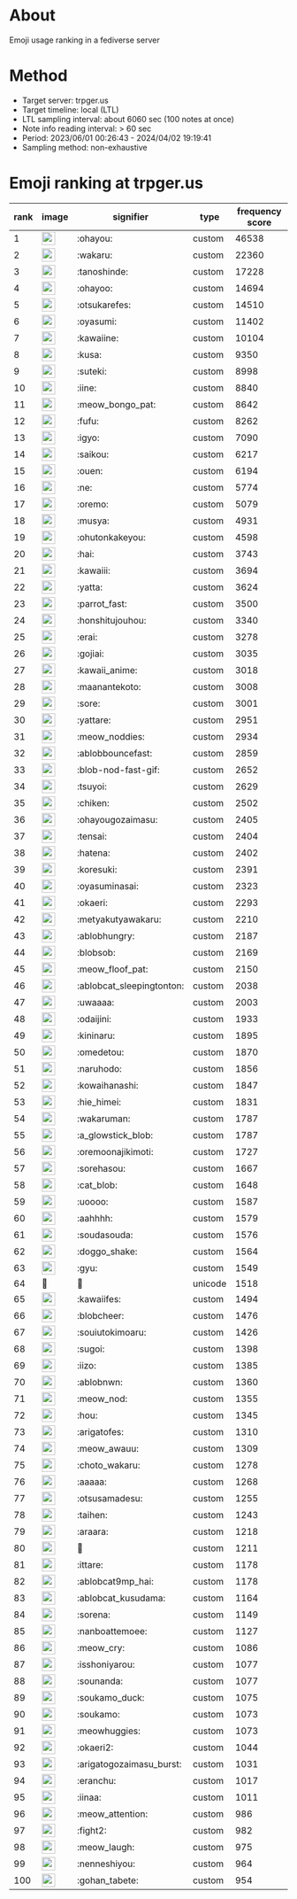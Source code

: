 # About
Emoji usage ranking in a fediverse server

# Method
- Target server: trpger.us
- Target timeline: local (LTL)
- LTL sampling interval: about 6060 sec (100 notes at once)
- Note info reading interval: > 60 sec
- Period: 2023/06/01 00:26:43 - 2024/04/02 19:19:41 
- Sampling method: non-exhaustive

# Emoji ranking at trpger.us

|rank|image|signifier|type|frequency score|
|----|----|----|----|----|
|1|<img height="24" src="https://trpger.us/emoji/ohayou.webp">|:ohayou:|custom|46538|
|2|<img height="24" src="https://trpger.us/emoji/wakaru.webp">|:wakaru:|custom|22360|
|3|<img height="24" src="https://trpger.us/emoji/tanoshinde.webp">|:tanoshinde:|custom|17228|
|4|<img height="24" src="https://trpger.us/emoji/ohayoo.webp">|:ohayoo:|custom|14694|
|5|<img height="24" src="https://trpger.us/emoji/otsukarefes.webp">|:otsukarefes:|custom|14510|
|6|<img height="24" src="https://trpger.us/emoji/oyasumi.webp">|:oyasumi:|custom|11402|
|7|<img height="24" src="https://trpger.us/emoji/kawaiine.webp">|:kawaiine:|custom|10104|
|8|<img height="24" src="https://trpger.us/emoji/kusa.webp">|:kusa:|custom|9350|
|9|<img height="24" src="https://trpger.us/emoji/suteki.webp">|:suteki:|custom|8998|
|10|<img height="24" src="https://trpger.us/emoji/iine.webp">|:iine:|custom|8840|
|11|<img height="24" src="https://trpger.us/emoji/meow_bongo_pat.webp">|:meow_bongo_pat:|custom|8642|
|12|<img height="24" src="https://trpger.us/emoji/fufu.webp">|:fufu:|custom|8262|
|13|<img height="24" src="https://trpger.us/emoji/igyo.webp">|:igyo:|custom|7090|
|14|<img height="24" src="https://trpger.us/emoji/saikou.webp">|:saikou:|custom|6217|
|15|<img height="24" src="https://trpger.us/emoji/ouen.webp">|:ouen:|custom|6194|
|16|<img height="24" src="https://trpger.us/emoji/ne.webp">|:ne:|custom|5774|
|17|<img height="24" src="https://trpger.us/emoji/oremo.webp">|:oremo:|custom|5079|
|18|<img height="24" src="https://trpger.us/emoji/musya.webp">|:musya:|custom|4931|
|19|<img height="24" src="https://trpger.us/emoji/ohutonkakeyou.webp">|:ohutonkakeyou:|custom|4598|
|20|<img height="24" src="https://trpger.us/emoji/hai.webp">|:hai:|custom|3743|
|21|<img height="24" src="https://trpger.us/emoji/kawaiii.webp">|:kawaiii:|custom|3694|
|22|<img height="24" src="https://trpger.us/emoji/yatta.webp">|:yatta:|custom|3624|
|23|<img height="24" src="https://trpger.us/emoji/parrot_fast.webp">|:parrot_fast:|custom|3500|
|24|<img height="24" src="https://trpger.us/emoji/honshitujouhou.webp">|:honshitujouhou:|custom|3340|
|25|<img height="24" src="https://trpger.us/emoji/erai.webp">|:erai:|custom|3278|
|26|<img height="24" src="https://trpger.us/emoji/gojiai.webp">|:gojiai:|custom|3035|
|27|<img height="24" src="https://trpger.us/emoji/kawaii_anime.webp">|:kawaii_anime:|custom|3018|
|28|<img height="24" src="https://trpger.us/emoji/maanantekoto.webp">|:maanantekoto:|custom|3008|
|29|<img height="24" src="https://trpger.us/emoji/sore.webp">|:sore:|custom|3001|
|30|<img height="24" src="https://trpger.us/emoji/yattare.webp">|:yattare:|custom|2951|
|31|<img height="24" src="https://trpger.us/emoji/meow_noddies.webp">|:meow_noddies:|custom|2934|
|32|<img height="24" src="https://trpger.us/emoji/ablobbouncefast.webp">|:ablobbouncefast:|custom|2859|
|33|<img height="24" src="https://trpger.us/emoji/blob-nod-fast-gif.webp">|:blob-nod-fast-gif:|custom|2652|
|34|<img height="24" src="https://trpger.us/emoji/tsuyoi.webp">|:tsuyoi:|custom|2629|
|35|<img height="24" src="https://trpger.us/emoji/chiken.webp">|:chiken:|custom|2502|
|36|<img height="24" src="https://trpger.us/emoji/ohayougozaimasu.webp">|:ohayougozaimasu:|custom|2405|
|37|<img height="24" src="https://trpger.us/emoji/tensai.webp">|:tensai:|custom|2404|
|38|<img height="24" src="https://trpger.us/emoji/hatena.webp">|:hatena:|custom|2402|
|39|<img height="24" src="https://trpger.us/emoji/koresuki.webp">|:koresuki:|custom|2391|
|40|<img height="24" src="https://trpger.us/emoji/oyasuminasai.webp">|:oyasuminasai:|custom|2323|
|41|<img height="24" src="https://trpger.us/emoji/okaeri.webp">|:okaeri:|custom|2293|
|42|<img height="24" src="https://trpger.us/emoji/metyakutyawakaru.webp">|:metyakutyawakaru:|custom|2210|
|43|<img height="24" src="https://trpger.us/emoji/ablobhungry.webp">|:ablobhungry:|custom|2187|
|44|<img height="24" src="https://trpger.us/emoji/blobsob.webp">|:blobsob:|custom|2169|
|45|<img height="24" src="https://trpger.us/emoji/meow_floof_pat.webp">|:meow_floof_pat:|custom|2150|
|46|<img height="24" src="https://trpger.us/emoji/ablobcat_sleepingtonton.webp">|:ablobcat_sleepingtonton:|custom|2038|
|47|<img height="24" src="https://trpger.us/emoji/uwaaaa.webp">|:uwaaaa:|custom|2003|
|48|<img height="24" src="https://trpger.us/emoji/odaijini.webp">|:odaijini:|custom|1933|
|49|<img height="24" src="https://trpger.us/emoji/kininaru.webp">|:kininaru:|custom|1895|
|50|<img height="24" src="https://trpger.us/emoji/omedetou.webp">|:omedetou:|custom|1870|
|51|<img height="24" src="https://trpger.us/emoji/naruhodo.webp">|:naruhodo:|custom|1856|
|52|<img height="24" src="https://trpger.us/emoji/kowaihanashi.webp">|:kowaihanashi:|custom|1847|
|53|<img height="24" src="https://trpger.us/emoji/hie_himei.webp">|:hie_himei:|custom|1831|
|54|<img height="24" src="https://trpger.us/emoji/wakaruman.webp">|:wakaruman:|custom|1787|
|55|<img height="24" src="https://trpger.us/emoji/a_glowstick_blob.webp">|:a_glowstick_blob:|custom|1787|
|56|<img height="24" src="https://trpger.us/emoji/oremoonajikimoti.webp">|:oremoonajikimoti:|custom|1727|
|57|<img height="24" src="https://trpger.us/emoji/sorehasou.webp">|:sorehasou:|custom|1667|
|58|<img height="24" src="https://trpger.us/emoji/cat_blob.webp">|:cat_blob:|custom|1648|
|59|<img height="24" src="https://trpger.us/emoji/uoooo.webp">|:uoooo:|custom|1587|
|60|<img height="24" src="https://trpger.us/emoji/aahhhh.webp">|:aahhhh:|custom|1579|
|61|<img height="24" src="https://trpger.us/emoji/soudasouda.webp">|:soudasouda:|custom|1576|
|62|<img height="24" src="https://trpger.us/emoji/doggo_shake.webp">|:doggo_shake:|custom|1564|
|63|<img height="24" src="https://trpger.us/emoji/gyu.webp">|:gyu:|custom|1549|
|64|🍮|🍮|unicode|1518|
|65|<img height="24" src="https://trpger.us/emoji/kawaiifes.webp">|:kawaiifes:|custom|1494|
|66|<img height="24" src="https://trpger.us/emoji/blobcheer.webp">|:blobcheer:|custom|1476|
|67|<img height="24" src="https://trpger.us/emoji/souiutokimoaru.webp">|:souiutokimoaru:|custom|1426|
|68|<img height="24" src="https://trpger.us/emoji/sugoi.webp">|:sugoi:|custom|1398|
|69|<img height="24" src="https://trpger.us/emoji/iizo.webp">|:iizo:|custom|1385|
|70|<img height="24" src="https://trpger.us/emoji/ablobnwn.webp">|:ablobnwn:|custom|1360|
|71|<img height="24" src="https://trpger.us/emoji/meow_nod.webp">|:meow_nod:|custom|1355|
|72|<img height="24" src="https://trpger.us/emoji/hou.webp">|:hou:|custom|1345|
|73|<img height="24" src="https://trpger.us/emoji/arigatofes.webp">|:arigatofes:|custom|1310|
|74|<img height="24" src="https://trpger.us/emoji/meow_awauu.webp">|:meow_awauu:|custom|1309|
|75|<img height="24" src="https://trpger.us/emoji/choto_wakaru.webp">|:choto_wakaru:|custom|1278|
|76|<img height="24" src="https://trpger.us/emoji/aaaaa.webp">|:aaaaa:|custom|1268|
|77|<img height="24" src="https://trpger.us/emoji/otsusamadesu.webp">|:otsusamadesu:|custom|1255|
|78|<img height="24" src="https://trpger.us/emoji/taihen.webp">|:taihen:|custom|1243|
|79|<img height="24" src="https://trpger.us/emoji/araara.webp">|:araara:|custom|1218|
|80|<img height="24" src="https://trpger.us/emoji/birthday.webp">|:birthday:|custom|1211|
|81|<img height="24" src="https://trpger.us/emoji/ittare.webp">|:ittare:|custom|1178|
|82|<img height="24" src="https://trpger.us/emoji/ablobcat9mp_hai.webp">|:ablobcat9mp_hai:|custom|1178|
|83|<img height="24" src="https://trpger.us/emoji/ablobcat_kusudama.webp">|:ablobcat_kusudama:|custom|1164|
|84|<img height="24" src="https://trpger.us/emoji/sorena.webp">|:sorena:|custom|1149|
|85|<img height="24" src="https://trpger.us/emoji/nanboattemoee.webp">|:nanboattemoee:|custom|1127|
|86|<img height="24" src="https://trpger.us/emoji/meow_cry.webp">|:meow_cry:|custom|1086|
|87|<img height="24" src="https://trpger.us/emoji/isshoniyarou.webp">|:isshoniyarou:|custom|1077|
|88|<img height="24" src="https://trpger.us/emoji/sounanda.webp">|:sounanda:|custom|1077|
|89|<img height="24" src="https://trpger.us/emoji/soukamo_duck.webp">|:soukamo_duck:|custom|1075|
|90|<img height="24" src="https://trpger.us/emoji/soukamo.webp">|:soukamo:|custom|1073|
|91|<img height="24" src="https://trpger.us/emoji/meowhuggies.webp">|:meowhuggies:|custom|1073|
|92|<img height="24" src="https://trpger.us/emoji/okaeri2.webp">|:okaeri2:|custom|1044|
|93|<img height="24" src="https://trpger.us/emoji/arigatogozaimasu_burst.webp">|:arigatogozaimasu_burst:|custom|1031|
|94|<img height="24" src="https://trpger.us/emoji/eranchu.webp">|:eranchu:|custom|1017|
|95|<img height="24" src="https://trpger.us/emoji/iinaa.webp">|:iinaa:|custom|1011|
|96|<img height="24" src="https://trpger.us/emoji/meow_attention.webp">|:meow_attention:|custom|986|
|97|<img height="24" src="https://trpger.us/emoji/fight2.webp">|:fight2:|custom|982|
|98|<img height="24" src="https://trpger.us/emoji/meow_laugh.webp">|:meow_laugh:|custom|975|
|99|<img height="24" src="https://trpger.us/emoji/nenneshiyou.webp">|:nenneshiyou:|custom|964|
|100|<img height="24" src="https://trpger.us/emoji/gohan_tabete.webp">|:gohan_tabete:|custom|954|

